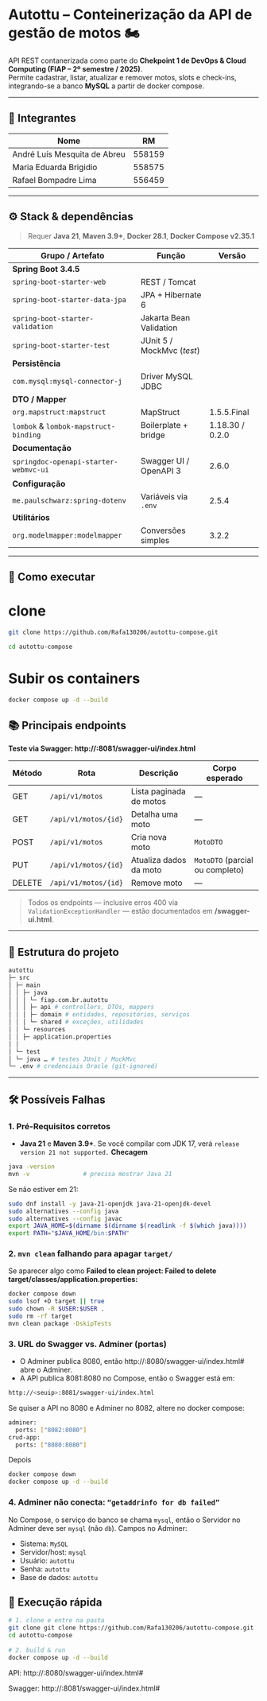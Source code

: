 # Autottu – Conteinerização da API de gestão de motos 🏍️
 
API REST contanerizada como parte do **Chekpoint 1 de DevOps & Cloud Computing (FIAP – 2º semestre / 2025)**.  
Permite cadastrar, listar, atualizar e remover motos, slots e check-ins, integrando-se a banco **MySQL** a partir de docker compose.
 
---
 
## 👥 Integrantes
 
| Nome | RM |
|------|----|
| André Luís Mesquita de Abreu | 558159 |
| Maria Eduarda Brigidio | 558575 |
| Rafael Bompadre Lima | 556459 |
 
---
 
## ⚙️ Stack & dependências
 
> Requer **Java 21**, **Maven 3.9+**, **Docker 28.1**, **Docker Compose v2.35.1**
 
| Grupo / Artefato | Função | Versão |
|------------------|--------|--------|
| **Spring Boot 3.4.5** |
| `spring-boot-starter-web` | REST / Tomcat |
| `spring-boot-starter-data-jpa` | JPA + Hibernate 6 |
| `spring-boot-starter-validation` | Jakarta Bean Validation |
| `spring-boot-starter-test` | JUnit 5 / MockMvc (*test*) |
| **Persistência** |
| `com.mysql:mysql-connector-j` | Driver MySQL JDBC |
| **DTO / Mapper** |
| `org.mapstruct:mapstruct` | MapStruct | 1.5.5.Final |
| `lombok` & `lombok-mapstruct-binding` | Boilerplate + bridge | 1.18.30 / 0.2.0 |
| **Documentação** |
| `springdoc-openapi-starter-webmvc-ui` | Swagger UI / OpenAPI 3 | 2.6.0 |
| **Configuração** |
| `me.paulschwarz:spring-dotenv` | Variáveis via `.env` | 2.5.4 |
| **Utilitários** |
| `org.modelmapper:modelmapper` | Conversões simples | 3.2.2 |
 
---
 
## 🏁 Como executar
 
 
# clone
```bash
git clone https://github.com/Rafa130206/autottu-compose.git
```
```bash
cd autottu-compose
```
 
# Subir os containers
```bash
docker compose up -d --build
```
 
## 📚 Principais endpoints
 
**Teste via Swagger: http://<seuip>:8081/swagger-ui/index.html**
 
| Método | Rota                               | Descrição                       | Corpo esperado |
|--------|------------------------------------|---------------------------------|----------------|
| GET    | `/api/v1/motos`                    | Lista paginada de motos         | —              |
| GET    | `/api/v1/motos/{id}`               | Detalha uma moto                | —              |
| POST   | `/api/v1/motos`                    | Cria nova moto                  | `MotoDTO`      |
| PUT    | `/api/v1/motos/{id}`               | Atualiza dados da moto          | `MotoDTO` (parcial ou completo) |
| DELETE | `/api/v1/motos/{id}`               | Remove moto                     | —              |
 
> Todos os endpoints — inclusive erros 400 via `ValidationExceptionHandler` —
> estão documentados em **/swagger-ui.html**.
 
---
 
## 📂 Estrutura do projeto
 
```bash
autottu
├─ src
│ ├─ main
│ │ ├─ java
│ │ │ └─ fiap.com.br.autottu
│ │ │ ├─ api # controllers, DTOs, mappers
│ │ │ ├─ domain # entidades, repositórios, serviços
│ │ │ └─ shared # exceções, utilidades
│ │ └─ resources
│ │ ├─ application.properties
│ │ 
│ └─ test
│ └─ java … # testes JUnit / MockMvc
└─ .env # credenciais Oracle (git-ignored)
```
 
---

## 🛠️ Possíveis Falhas
### 1. Pré-Requisitos corretos
- **Java 21** e **Maven 3.9+**. Se você compilar com JDK 17, verá `release version 21 not supported.`
**Checagem**
```bash 
java -version
mvn -v               # precisa mostrar Java 21
```
Se não estiver em 21:
```bash 
sudo dnf install -y java-21-openjdk java-21-openjdk-devel
sudo alternatives --config java
sudo alternatives --config javac
export JAVA_HOME=$(dirname $(dirname $(readlink -f $(which java))))
export PATH="$JAVA_HOME/bin:$PATH"
```

### 2. `mvn clean` falhando para apagar `target/`
Se aparecer algo como **Failed to clean project: Failed to delete target/classes/application.properties:**
```bash 
docker compose down
sudo lsof +D target || true
sudo chown -R $USER:$USER .
sudo rm -rf target
mvn clean package -DskipTests
```
### 3. URL do Swagger vs. Adminer (portas)
- O Adminer publica 8080, então http://<seuip>:8080/swagger-ui/index.html# abre o Adminer.
- A API publica 8081:8080 no Compose, então o Swagger está em:
```bash 
http://<seuip>:8081/swagger-ui/index.html
```
Se quiser a API no 8080 e Adminer no 8082, altere no docker compose:
```bash 
adminer:
  ports: ["8082:8080"]
crud-app:
  ports: ["8080:8080"]
```
Depois
```bash 
docker compose down
docker compose up -d --build
```
### 4. Adminer não conecta: `“getaddrinfo for db failed”`
No Compose, o serviço do banco se chama `mysql`, então o Servidor no Adminer deve ser `mysql` (não `db`).
Campos no Adminer:
- Sistema: `MySQL`
- Servidor/host: `mysql`
- Usuário: `autottu`
- Senha: `autottu`
- Base de dados: `autottu`

## 🏁 Execução rápida

```bash
# 1. clone e entre na pasta
git clone git clone https://github.com/Rafa130206/autottu-compose.git
cd autottu-compose
 
# 2. build & run
docker compose up -d --build
```
 
API: http://<seuip>:8080/swagger-ui/index.html#
 
Swagger: http://<seuip>:8081/swagger-ui/index.html#
